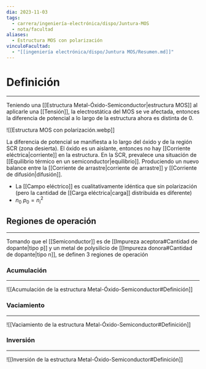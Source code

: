 ```yaml
---
dia: 2023-11-03
tags:
  - carrera/ingeniería-electrónica/dispo/Juntura-MOS
  - nota/facultad
aliases:
  - Estructura MOS con polarización
vinculoFacultad:
  - "[[ingeniería electrónica/dispo/Juntura MOS/Resumen.md]]"
---
```

# Definición
---
Teniendo una [[Estructura Metal-Óxido-Semiconductor|estructura MOS]] al aplicarle una [[Tensión]], la electrostática del MOS se ve afectada, entonces la diferencia de potencial a lo largo de la estructura ahora es distinta de $0$.

![[Estructura  MOS con polarización.webp]]

La diferencia de potencial se manifiesta a lo largo del óxido y de la región SCR (zona desierta). El óxido es un aislante, entonces no hay [[Corriente eléctrica|corriente]] en la estructura. En la SCR, prevalece una situación de [[Equilibrio térmico en un semiconductor|equilibrio]]. Produciendo un nuevo balance entre la [[Corriente de arrastre|corriente de arrastre]] y [[Corriente de difusión|difusión]].
* La [[Campo eléctrico]] es cualitativamente idéntica que sin polarización (pero la cantidad de [[Carga eléctrica|carga]] distribuida es diferente)
* $n_0 ~ p_0 = n_i^2$

## Regiones de operación
---
Tomando que el [[Semiconductor]] es de [[Impureza aceptora#Cantidad de dopante|tipo p]] y un metal de polysilicio de [[Impureza donora#Cantidad de dopante|tipo n]], se definen 3 regiones de operación

### Acumulación
---
![[Acumulación de la estructura Metal-Óxido-Semiconductor#Definición]]

### Vaciamiento
---
![[Vaciamiento de la estructura Metal-Óxido-Semiconductor#Definición]]

### Inversión
---
![[Inversión de la estructura Metal-Óxido-Semiconductor#Definición]]